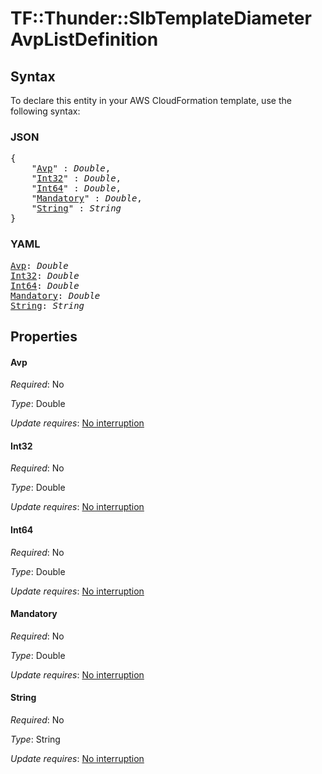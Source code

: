 # TF::Thunder::SlbTemplateDiameter AvpListDefinition

## Syntax

To declare this entity in your AWS CloudFormation template, use the following syntax:

### JSON

<pre>
{
    "<a href="#avp" title="Avp">Avp</a>" : <i>Double</i>,
    "<a href="#int32" title="Int32">Int32</a>" : <i>Double</i>,
    "<a href="#int64" title="Int64">Int64</a>" : <i>Double</i>,
    "<a href="#mandatory" title="Mandatory">Mandatory</a>" : <i>Double</i>,
    "<a href="#string" title="String">String</a>" : <i>String</i>
}
</pre>

### YAML

<pre>
<a href="#avp" title="Avp">Avp</a>: <i>Double</i>
<a href="#int32" title="Int32">Int32</a>: <i>Double</i>
<a href="#int64" title="Int64">Int64</a>: <i>Double</i>
<a href="#mandatory" title="Mandatory">Mandatory</a>: <i>Double</i>
<a href="#string" title="String">String</a>: <i>String</i>
</pre>

## Properties

#### Avp

_Required_: No

_Type_: Double

_Update requires_: [No interruption](https://docs.aws.amazon.com/AWSCloudFormation/latest/UserGuide/using-cfn-updating-stacks-update-behaviors.html#update-no-interrupt)

#### Int32

_Required_: No

_Type_: Double

_Update requires_: [No interruption](https://docs.aws.amazon.com/AWSCloudFormation/latest/UserGuide/using-cfn-updating-stacks-update-behaviors.html#update-no-interrupt)

#### Int64

_Required_: No

_Type_: Double

_Update requires_: [No interruption](https://docs.aws.amazon.com/AWSCloudFormation/latest/UserGuide/using-cfn-updating-stacks-update-behaviors.html#update-no-interrupt)

#### Mandatory

_Required_: No

_Type_: Double

_Update requires_: [No interruption](https://docs.aws.amazon.com/AWSCloudFormation/latest/UserGuide/using-cfn-updating-stacks-update-behaviors.html#update-no-interrupt)

#### String

_Required_: No

_Type_: String

_Update requires_: [No interruption](https://docs.aws.amazon.com/AWSCloudFormation/latest/UserGuide/using-cfn-updating-stacks-update-behaviors.html#update-no-interrupt)

